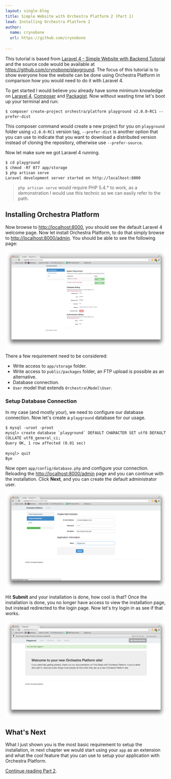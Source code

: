 ```yaml
---
layout: single-blog
title: Simple Website with Orchestra Platform 2 (Part 1)
lead: Installing Orchestra Platform 2
author:
  name: crynobone
  url: https://github.com/crynobone

---
```


This tutorial is based from [Laravel 4 - Simple Website with Backend Tutorial](http://www.codeforest.net/laravel4-simple-website-with-backend-1) and the source code would be available at <https://github.com/crynobone/playground>. The focus of this tutorial is to show everyone how the website can be done using Orchestra Platform in comparison how you would need to do it with Laravel 4.

To get started I would believe you already have some minimum knowledge on [Laravel 4](http://laravel.com), [Composer](http://getcomposer.org) and [Packagist](http://packagist.org). Now without wasting time let's boot up your terminal and run:

	$ composer create-project orchestra/platform playground v2.0.0-RC1 --prefer-dist
	
This composer command would create a new project for you on `playground` folder using `v2.0.0-RC1` version tag, `--prefer-dist` is another option that you can use to indicate that you want to download a distributed version instead of cloning the repository, otherwise use `--prefer-source`.

Now let make sure we got Laravel 4 running.

	$ cd playground
	$ chmod -Rf 077 app/storage
	$ php artisan serve
	Laravel development server started on http://localhost:8000

> `php artisan serve` would require PHP 5.4.* to work, as a demonstration I would use this technic so we can easily refer to the path.

## Installing Orchestra Platform


Now browse to <http://localhost:8000>, you should see the default Laravel 4 welcome page. Now let install Orchestra Platform, to do that simply browse to <http://localhost:8000/admin>. You should be able to see the following page:

![Installation, Requirement Page](/blogs/assets/2013/06/installation-requirement.png)

There a few requirement need to be considered:

* Write access to `app/storage` folder.
* Write access to `public/packages` folder, an FTP upload is possible as an alternative.
* Database connection.
* `User` model that extends `Orchestra\Model\User`.

### Setup Database Connection


In my case (and mostly your), we need to configure our database connection. Now let's create a `playground` database for our usage.

	$ mysql -uroot -proot
	mysql> create database `playground` DEFAULT CHARACTER SET utf8 DEFAULT COLLATE utf8_general_ci;
	Query OK, 1 row affected (0.01 sec)
	
	mysql> quit
	Bye


Now open `app/config/database.php` and configure your connection. Reloading the <http://localhost:8000/admin> page and you can continue with the installation. Click **Next**, and you can create the default administrator user.

![Installation, Create User Page](/blogs/assets/2013/06/installation-create-user.png)

Hit **Submit** and your installation is done, how cool is that? Once the installation is done, you no longer have access to view the installation page, but instead redirected to the login page. Now let's try login in as see if that works.

![Logged In](/blogs/assets/2013/06/logged-in.png)

## What's Next

What I just shown you is the most basic requirement to setup the installation, in next chapter we would start using your `app` as an extension and what the cool feature that you can use to setup your application with Orchestra Platform.

[Continue reading Part 2](/blogs/2013/06/01/simple-website-2).

